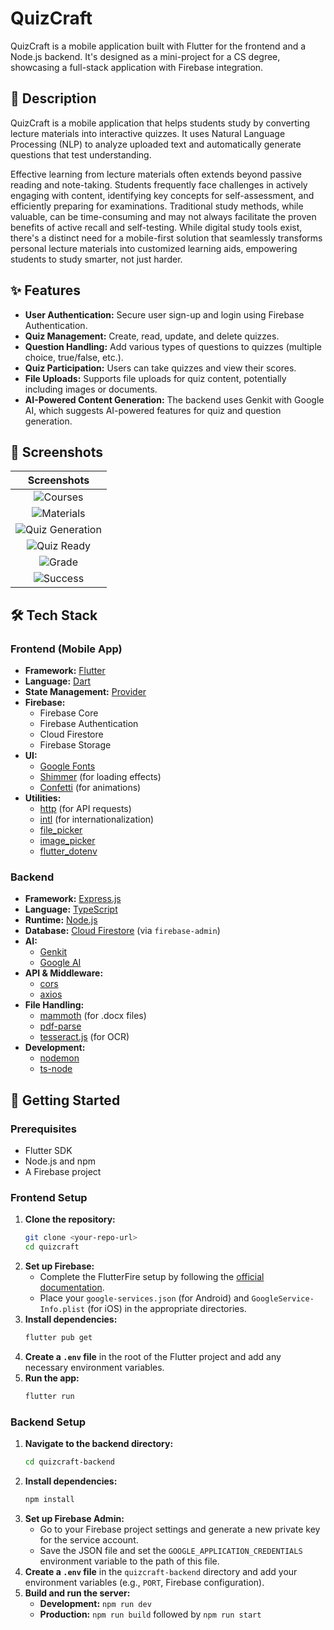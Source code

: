 # QuizCraft

QuizCraft is a mobile application built with Flutter for the frontend and a Node.js backend. It's designed as a mini-project for a CS degree, showcasing a full-stack application with Firebase integration.

## 📜 Description

QuizCraft is a mobile application that helps students study by converting lecture materials into interactive quizzes. It uses Natural Language Processing (NLP) to analyze uploaded text and automatically generate questions that test understanding.

Effective learning from lecture materials often extends beyond passive reading and note-taking. Students frequently face challenges in actively engaging with content, identifying key concepts for self-assessment, and efficiently preparing for examinations. Traditional study methods, while valuable, can be time-consuming and may not always facilitate the proven benefits of active recall and self-testing. While digital study tools exist, there's a distinct need for a mobile-first solution that seamlessly transforms personal lecture materials into customized learning aids, empowering students to study smarter, not just harder.

## ✨ Features

*   **User Authentication:** Secure user sign-up and login using Firebase Authentication.
*   **Quiz Management:** Create, read, update, and delete quizzes.
*   **Question Handling:** Add various types of questions to quizzes (multiple choice, true/false, etc.).
*   **Quiz Participation:** Users can take quizzes and view their scores.
*   **File Uploads:** Supports file uploads for quiz content, potentially including images or documents.
*   **AI-Powered Content Generation:** The backend uses Genkit with Google AI, which suggests AI-powered features for quiz and question generation.

## 📸 Screenshots

| Screenshots |
| :---: |
| ![Courses](dev/courses.png) |
| ![Materials](dev/materials.png) |
| ![Quiz Generation](dev/quiz_gen.png) |
| ![Quiz Ready](dev/quiz_ready.png) |
| ![Grade](dev/grade.png) |
| ![Success](dev/sucess.png) |

## 🛠️ Tech Stack

### Frontend (Mobile App)

*   **Framework:** [Flutter](https://flutter.dev/)
*   **Language:** [Dart](https://dart.dev/)
*   **State Management:** [Provider](https://pub.dev/packages/provider)
*   **Firebase:**
    *   Firebase Core
    *   Firebase Authentication
    *   Cloud Firestore
    *   Firebase Storage
*   **UI:**
    *   [Google Fonts](https://pub.dev/packages/google_fonts)
    *   [Shimmer](https://pub.dev/packages/shimmer) (for loading effects)
    *   [Confetti](https://pub.dev/packages/confetti) (for animations)
*   **Utilities:**
    *   [http](https://pub.dev/packages/http) (for API requests)
    *   [intl](https://pub.dev/packages/intl) (for internationalization)
    *   [file_picker](https://pub.dev/packages/file_picker)
    *   [image_picker](https://pub.dev/packages/image_picker)
    *   [flutter_dotenv](https://pub.dev/packages/flutter_dotenv)

### Backend

*   **Framework:** [Express.js](https://expressjs.com/)
*   **Language:** [TypeScript](https://www.typescriptlang.org/)
*   **Runtime:** [Node.js](https://nodejs.org/)
*   **Database:** [Cloud Firestore](https://firebase.google.com/docs/firestore) (via `firebase-admin`)
*   **AI:**
    *   [Genkit](https://firebase.google.com/docs/genkit)
    *   [Google AI](https://ai.google/)
*   **API & Middleware:**
    *   [cors](https://pub.dev/packages/cors)
    *   [axios](https://pub.dev/packages/axios)
*   **File Handling:**
    *   [mammoth](https://www.npmjs.com/package/mammoth) (for .docx files)
    *   [pdf-parse](https://www.npmjs.com/package/pdf-parse)
    *   [tesseract.js](https://tesseract.projectnaptha.com/) (for OCR)
*   **Development:**
    *   [nodemon](https://nodemon.io/)
    *   [ts-node](https://www.npmjs.com/package/ts-node)

## 🚀 Getting Started

### Prerequisites

*   Flutter SDK
*   Node.js and npm
*   A Firebase project

### Frontend Setup

1.  **Clone the repository:**
    ```bash
    git clone <your-repo-url>
    cd quizcraft
    ```
2.  **Set up Firebase:**
    *   Complete the FlutterFire setup by following the [official documentation](https://firebase.google.com/docs/flutter/setup).
    *   Place your `google-services.json` (for Android) and `GoogleService-Info.plist` (for iOS) in the appropriate directories.
3.  **Install dependencies:**
    ```bash
    flutter pub get
    ```
4.  **Create a `.env` file** in the root of the Flutter project and add any necessary environment variables.
5.  **Run the app:**
    ```bash
    flutter run
    ```

### Backend Setup

1.  **Navigate to the backend directory:**
    ```bash
    cd quizcraft-backend
    ```
2.  **Install dependencies:**
    ```bash
    npm install
    ```
3.  **Set up Firebase Admin:**
    *   Go to your Firebase project settings and generate a new private key for the service account.
    *   Save the JSON file and set the `GOOGLE_APPLICATION_CREDENTIALS` environment variable to the path of this file.
4.  **Create a `.env` file** in the `quizcraft-backend` directory and add your environment variables (e.g., `PORT`, Firebase configuration).
5.  **Build and run the server:**
    *   **Development:** `npm run dev`
    *   **Production:** `npm run build` followed by `npm run start`

